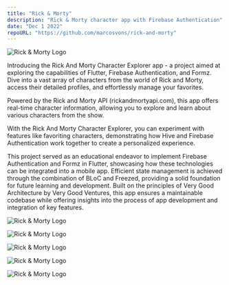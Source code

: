 ```yaml
---
title: "Rick & Morty"
description: "Rick & Morty character app with Firebase Authentication"
date: "Dec 1 2022"
repoURL: "https://github.com/marcosvons/rick-and-morty"
---
```


![Rick & Morty Logo](rick_and_morty_logo.webp)


Introducing the Rick And Morty Character Explorer app - a project aimed at exploring the capabilities of Flutter, Firebase Authentication, and Formz. Dive into a vast array of characters from the world of Rick and Morty, access their detailed profiles, and effortlessly manage your favorites.

Powered by the Rick and Morty API (rickandmortyapi.com), this app offers real-time character information, allowing you to explore and learn about various characters from the show.

With the Rick And Morty Character Explorer, you can experiment with features like favoriting characters, demonstrating how Hive and Firebase Authentication work together to create a personalized experience.

This project served as an educational endeavor to implement Firebase Authentication and Formz in Flutter, showcasing how these technologies can be integrated into a mobile app. Efficient state management is achieved through the combination of BLoC and Freezed, providing a solid foundation for future learning and development. Built on the principles of Very Good Architecture by Very Good Ventures, this app ensures a maintainable codebase while offering insights into the process of app development and integration of key features.

![Rick & Morty Logo](rick_and_morty_login.webp)

![Rick & Morty Logo](rick_and_morty_characters.webp)

![Rick & Morty Logo](rick_and_morty_drawer.webp)

![Rick & Morty Logo](rick_and_morty_character_detail.webp)

![Rick & Morty Logo](rick_and_morty_favorites.webp)